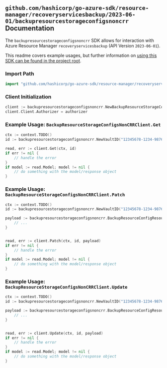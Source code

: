 
## `github.com/hashicorp/go-azure-sdk/resource-manager/recoveryservicesbackup/2023-06-01/backupresourcestorageconfigsnoncrr` Documentation

The `backupresourcestorageconfigsnoncrr` SDK allows for interaction with Azure Resource Manager `recoveryservicesbackup` (API Version `2023-06-01`).

This readme covers example usages, but further information on [using this SDK can be found in the project root](https://github.com/hashicorp/go-azure-sdk/tree/main/docs).

### Import Path

```go
import "github.com/hashicorp/go-azure-sdk/resource-manager/recoveryservicesbackup/2023-06-01/backupresourcestorageconfigsnoncrr"
```


### Client Initialization

```go
client := backupresourcestorageconfigsnoncrr.NewBackupResourceStorageConfigsNonCRRClientWithBaseURI("https://management.azure.com")
client.Client.Authorizer = authorizer
```


### Example Usage: `BackupResourceStorageConfigsNonCRRClient.Get`

```go
ctx := context.TODO()
id := backupresourcestorageconfigsnoncrr.NewVaultID("12345678-1234-9876-4563-123456789012", "example-resource-group", "vaultName")

read, err := client.Get(ctx, id)
if err != nil {
	// handle the error
}
if model := read.Model; model != nil {
	// do something with the model/response object
}
```


### Example Usage: `BackupResourceStorageConfigsNonCRRClient.Patch`

```go
ctx := context.TODO()
id := backupresourcestorageconfigsnoncrr.NewVaultID("12345678-1234-9876-4563-123456789012", "example-resource-group", "vaultName")

payload := backupresourcestorageconfigsnoncrr.BackupResourceConfigResource{
	// ...
}


read, err := client.Patch(ctx, id, payload)
if err != nil {
	// handle the error
}
if model := read.Model; model != nil {
	// do something with the model/response object
}
```


### Example Usage: `BackupResourceStorageConfigsNonCRRClient.Update`

```go
ctx := context.TODO()
id := backupresourcestorageconfigsnoncrr.NewVaultID("12345678-1234-9876-4563-123456789012", "example-resource-group", "vaultName")

payload := backupresourcestorageconfigsnoncrr.BackupResourceConfigResource{
	// ...
}


read, err := client.Update(ctx, id, payload)
if err != nil {
	// handle the error
}
if model := read.Model; model != nil {
	// do something with the model/response object
}
```
